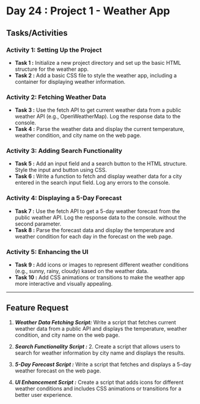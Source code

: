 # Day 24 : Project 1 - Weather App

## Tasks/Activities

### Activity 1: Setting Up the Project
- **Task 1 :**  Initialize a new project directory and set up the basic HTML structure for the weather app.
- **Task 2 :**  Add a basic CSS file to style the weather app, including a container for displaying weather information.

### Activity 2: Fetching Weather Data
- **Task 3 :** Use the fetch API to get current weather data from a public weather API (e.g., OpenWeatherMap). Log the response data to the console.
- **Task 4 :** Parse the weather data and display the current temperature, weather condition, and city name on the web page.


### Activity 3: Adding Search Functionality
- **Task 5 :** Add an input field and a search button to the HTML structure. Style the input and button using CSS.
- **Task 6 :**  Write a function to fetch and display weather data for a city entered in the search input field. Log any errors to the console.


### Activity 4: Displaying a 5-Day Forecast
- **Task 7 :** Use the fetch API to get a 5-day weather forecast from the public weather API. Log the response data to the console. without the second parameter.
- **Task 8 :** Parse the forecast data and display the temperature and weather condition for each day in the forecast on the web page.


### Activity 5: Enhancing the Ul
- **Task 9 :** Add icons or images to represent different weather conditions (e.g., sunny, rainy, cloudy) kased on the weather data.
- **Task 10 :** Add CSS animations or transitions to make the weather app more interactive and visually appealing.

***
## Feature Request

1. ***Weather Data Fetching Script:*** Write a script that fetches current weather data from a public API and displays the temperature, weather condition, and city name on the web page.

2. ***Search Functionality Script :*** 2. Create a script that allows users to search for weather information by city name and displays the results.

3. ***5-Day Forecast Script :*** Write a script that fetches and displays a 5-day weather forecast on the web page.

4. ***UI Enhancement Script :*** Create a script that adds icons for different weather conditions and includes CSS animations or transitions for a better user experience.